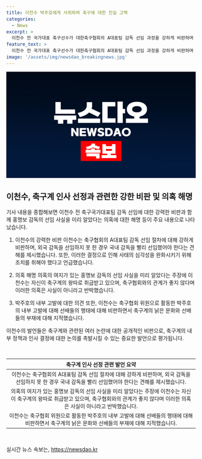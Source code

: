 ```yaml
---
title: 이천수 박주호에게 사죄하며 축구에 대한 진실 고백
categories:
  - News
excerpt: >
  이천수 전 국가대표 축구선수가 대한축구협회의 A대표팀 감독 선임 과정을 강하게 비판하며 홍명보 감독 내정 소식을 미리 알았다는 의혹에 대해 반박했습니다. 그는 국내 감독을 빨리 선임했어야 했다고 주장하며 축구팬들의 기대가 높아지기 전에 조치했어야 했다고 언급했습니다. 또한 축구계의 꼰대 문화를 비판하며 박주호의 내부고발에 대해 후배를 지지했습니다. 축구계 내부의 논란에 대한 관심이 뜨겁게 모아지고 있습니다.
feature_text: >
  이천수 전 국가대표 축구선수가 대한축구협회의 A대표팀 감독 선임 과정을 강하게 비판하며 홍명보 감독 내정 소식을 미리 알았다는 의혹에 대해 반박했습니다. 그는 국내 감독을 빨리 선임했어야 했다고 주장하며 축구팬들의 기대가 높아지기 전에 조치했어야 했다고 언급했습니다. 또한 축구계의 꼰대 문화를 비판하며 박주호의 내부고발에 대해 후배를 지지했습니다. 축구계 내부의 논란에 대한 관심이 뜨겁게 모아지고 있습니다.
image: '/assets/img/newsdao_breakingnews.jpg'
---
```


<p><img src="/assets/img/newsdao_breakingnews.jpg" alt="bookingtag 속보" /></p>

<h2 data-ke-size="size26">이천수, 축구계 인사 선정과 관련한 강한 비판 및 의혹 해명</h2>

<p>기사 내용을 종합해보면 이천수 전 축구국가대표팀 감독 선임에 대한 강력한 비판과 함께 홍명보 감독의 선임 사실을 미리 알았다는 의혹에 대한 해명 등이 주요 내용으로 나타났습니다. </p>

<ol>
<li><p>이천수의 강력한 비판
이천수는 축구협회의 A대표팀 감독 선임 절차에 대해 강하게 비판하며, 외국 감독을 선임하지 못 한 경우 국내 감독을 빨리 선임했어야 한다는 견해를 제시했습니다. 또한, 이러한 결정으로 인해 사태의 심각성을 완화시키기 위해 조치를 취해야 했다고 언급했습니다.</p></li>
<li><p>의혹 해명
의혹의 여지가 있는 홍명보 감독의 선임 사실을 미리 알았다는 주장에 이천수는 자신이 축구계의 왕따로 취급받고 있으며, 축구협회와의 관계가 좋지 않다며 이러한 의혹은 사실이 아니라고 반박했습니다.</p></li>
<li><p>박주호의 내부 고발에 대한 의견
또한, 이천수는 축구협회 위원으로 활동한 박주호의 내부 고발에 대해 선배들의 행태에 대해 비판하면서 축구계의 낡은 문화와 선배들의 부재에 대해 지적했습니다. </p></li>
</ol>

<p>이천수의 발언들은 축구계와 관련된 여러 논란에 대한 공개적인 비판으로, 축구계의 내부 정책과 인사 결정에 대한 논의를 촉발시킬 수 있는 중요한 발언으로 평가됩니다. </p>

<p data-ke-size="size16">&nbsp;</p>

<table>
    <thead>
        <tr>
            <th style="text-align: center;">축구계 인사 선정 관련 발언 요약</th>
        </tr>
    </thead>
    <tbody>
        <tr>
            <td style="text-align: center;">이천수는 축구협회의 A대표팀 감독 선임 절차에 대해 강하게 비판하며, 외국 감독을 선임하지 못 한 경우 국내 감독을 빨리 선임했어야 한다는 견해를 제시했습니다.</td>
        </tr>
        <tr>
            <td style="text-align: center;">의혹의 여지가 있는 홍명보 감독의 선임 사실을 미리 알았다는 주장에 이천수는 자신이 축구계의 왕따로 취급받고 있으며, 축구협회와의 관계가 좋지 않다며 이러한 의혹은 사실이 아니라고 반박했습니다.</td>
        </tr>
        <tr>
            <td style="text-align: center;">이천수는 축구협회 위원으로 활동한 박주호의 내부 고발에 대해 선배들의 행태에 대해 비판하면서 축구계의 낡은 문화와 선배들의 부재에 대해 지적했습니다.</td>
        </tr>
    </tboody>
</table>

<p data-ke-size="size16">&nbsp;</p>
실시간 뉴스 속보는, <a href="https://newsdao.kr" rel="dofollow">https://newsdao.kr</a>


